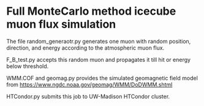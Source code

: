 # Full MonteCarlo method icecube muon flux simulation

The file random_generaotr.py generates one muon with random position, direction, and energy according to the atmospheric muon flux. 

F_B_test.py accepts this random muon and propagates it till hit or energy below threshold. 

WMM.COF and geomag.py provides the simulated geomagnetic field model from https://www.ngdc.noaa.gov/geomag/WMM/DoDWMM.shtml

HTCondor.py submits this job to UW-Madison HTCondor cluster.
